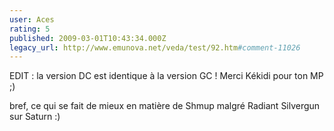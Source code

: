 ```yaml
---
user: Aces
rating: 5
published: 2009-03-01T10:43:34.000Z
legacy_url: http://www.emunova.net/veda/test/92.htm#comment-11026
---
```

EDIT : la version DC est identique à la version GC ! Merci Kékidi pour ton MP ;)

bref, ce qui se fait de mieux en matière de Shmup malgré Radiant Silvergun sur Saturn :)